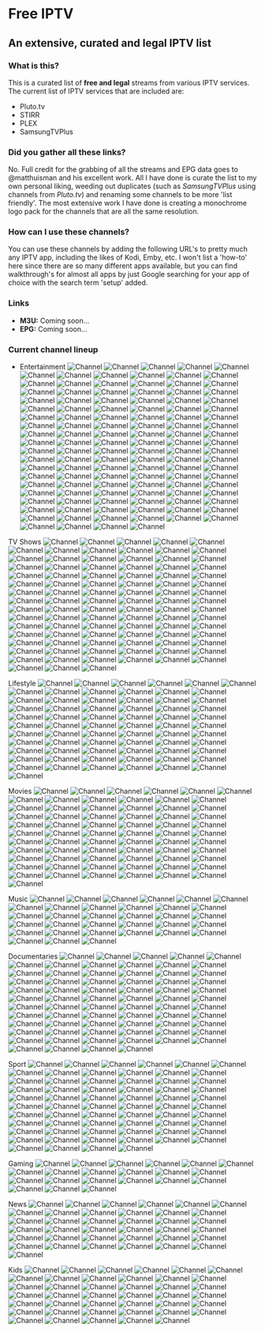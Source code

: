 # Free IPTV
## An extensive, curated and legal IPTV list

### What is this?
This is a curated list of **free and legal** streams from various IPTV services. The current list of IPTV services that are included are:
* Pluto.tv
* STIRR
* PLEX
* SamsungTVPlus

### Did you gather all these links?
No. Full credit for the grabbing of all the streams and EPG data goes to @matthuisman and his excellent work. All I have done is curate the list to my own personal liking, weeding out duplicates (such as *SamsungTVPlus* using channels from *Pluto.tv*) and renaming some channels to be more 'list friendly'. The most extensive work I have done is creating a monochrome logo pack for the channels that are all the same resolution.

### How can I use these channels?
You can use these channels by adding the following URL's to pretty much any IPTV app, including the likes of Kodi, Emby, etc. I won't list a 'how-to' here since there are so many different apps available, but you can find walkthrough's for almost all apps by just Google searching for your app of choice with the search term 'setup' added.

### Links
* **M3U:** Coming soon...
* **EPG:** Coming soon...

### Current channel lineup
* Entertainment
![Channel](https://github.com/RW1986/IPTV/raw/main/logos/readme/Comedy_Central_Pluto_TV.png) ![Channel](https://github.com/RW1986/IPTV/raw/main/logos/readme/Comedy_Central_Animation.png) ![Channel](https://github.com/RW1986/IPTV/raw/main/logos/readme/BET_Pluto_TV_1.png) ![Channel](https://github.com/RW1986/IPTV/raw/main/logos/readme/BET_Pluto_TV_2.png) ![Channel](https://github.com/RW1986/IPTV/raw/main/logos/readme/BET_Her.png) ![Channel](https://github.com/RW1986/IPTV/raw/main/logos/readme/CONtv.png) ![Channel](https://github.com/RW1986/IPTV/raw/main/logos/readme/CONtv_Anime.png) ![Channel](https://github.com/RW1986/IPTV/raw/main/logos/readme/AXS_TV_NOW.png) ![Channel](https://github.com/RW1986/IPTV/raw/main/logos/readme/Comet.png) ![Channel](https://github.com/RW1986/IPTV/raw/main/logos/readme/DUST_1.png) ![Channel](https://github.com/RW1986/IPTV/raw/main/logos/readme/DUST_2.png) ![Channel](https://github.com/RW1986/IPTV/raw/main/logos/readme/DUST_3.png) ![Channel](https://github.com/RW1986/IPTV/raw/main/logos/readme/Game_Show_Central.png) ![Channel](https://github.com/RW1986/IPTV/raw/main/logos/readme/FilmRise_Classic_TV_1.png) ![Channel](https://github.com/RW1986/IPTV/raw/main/logos/readme/FilmRise_Classic_TV_2.png) ![Channel](https://github.com/RW1986/IPTV/raw/main/logos/readme/FilmRise_True_Crime.png) ![Channel](https://github.com/RW1986/IPTV/raw/main/logos/readme/FilmRise_Sci-Fi.png) ![Channel](https://github.com/RW1986/IPTV/raw/main/logos/readme/Buzzr.png) ![Channel](https://github.com/RW1986/IPTV/raw/main/logos/readme/Paramount+_Picks.png) ![Channel](https://github.com/RW1986/IPTV/raw/main/logos/readme/MTV_Pluto_TV.png) ![Channel](https://github.com/RW1986/IPTV/raw/main/logos/readme/MTV_Dating.png) ![Channel](https://github.com/RW1986/IPTV/raw/main/logos/readme/VH1_Hip_Hop_Family.png) ![Channel](https://github.com/RW1986/IPTV/raw/main/logos/readme/VH1_I_Love_Reality.png) ![Channel](https://github.com/RW1986/IPTV/raw/main/logos/readme/TV_Land_Drama.png) ![Channel](https://github.com/RW1986/IPTV/raw/main/logos/readme/TV_Land_Sitcoms.png) ![Channel](https://github.com/RW1986/IPTV/raw/main/logos/readme/Showtime_Selects.png) ![Channel](https://github.com/RW1986/IPTV/raw/main/logos/readme/Slightly_Off_By_IFC.png) ![Channel](https://github.com/RW1986/IPTV/raw/main/logos/readme/CHARGE_.png) ![Channel](https://github.com/RW1986/IPTV/raw/main/logos/readme/Pluto_TV_Classic_TV.png) ![Channel](https://github.com/RW1986/IPTV/raw/main/logos/readme/Pluto_TV_Series.png) ![Channel](https://github.com/RW1986/IPTV/raw/main/logos/readme/Pluto_TV_Game_Shows.png) ![Channel](https://github.com/RW1986/IPTV/raw/main/logos/readme/Pluto_TV_Drama_Life.png) ![Channel](https://github.com/RW1986/IPTV/raw/main/logos/readme/Pluto_TV_Crime.png) ![Channel](https://github.com/RW1986/IPTV/raw/main/logos/readme/Pluto_TV_Crime_Drama.png) ![Channel](https://github.com/RW1986/IPTV/raw/main/logos/readme/Pluto_TV_HER.png) ![Channel](https://github.com/RW1986/IPTV/raw/main/logos/readme/Pluto_TV_Love_Stories.png) ![Channel](https://github.com/RW1986/IPTV/raw/main/logos/readme/Pluto_TV_Retro_Drama.png) ![Channel](https://github.com/RW1986/IPTV/raw/main/logos/readme/Pluto_TV_Sci-Fi.png) ![Channel](https://github.com/RW1986/IPTV/raw/main/logos/readme/Pluto_TV_Sherlock.png) ![Channel](https://github.com/RW1986/IPTV/raw/main/logos/readme/Pluto_TV_Suspense.png) ![Channel](https://github.com/RW1986/IPTV/raw/main/logos/readme/Pluto_TV_Westerns.png) ![Channel](https://github.com/RW1986/IPTV/raw/main/logos/readme/Pluto_TV_Stand_Up.png) ![Channel](https://github.com/RW1986/IPTV/raw/main/logos/readme/Pluto_TV_Courtroom.png) ![Channel](https://github.com/RW1986/IPTV/raw/main/logos/readme/Pluto_TV_Inside.png) ![Channel](https://github.com/RW1986/IPTV/raw/main/logos/readme/Pluto_TV_Reality_1.png) ![Channel](https://github.com/RW1986/IPTV/raw/main/logos/readme/Pluto_TV_Reality_2.png) ![Channel](https://github.com/RW1986/IPTV/raw/main/logos/readme/Pluto_TV_Celebrity.png) ![Channel](https://github.com/RW1986/IPTV/raw/main/logos/readme/Pluto_TV_Paranormal_1.png) ![Channel](https://github.com/RW1986/IPTV/raw/main/logos/readme/Pluto_TV_Paranormal_2.png) ![Channel](https://github.com/RW1986/IPTV/raw/main/logos/readme/PBS_Digital_Studios.png) ![Channel](https://github.com/RW1986/IPTV/raw/main/logos/readme/FOX_SOUL.png) ![Channel](https://github.com/RW1986/IPTV/raw/main/logos/readme/AFV_TV.png) ![Channel](https://github.com/RW1986/IPTV/raw/main/logos/readme/AFV_Family.png) ![Channel](https://github.com/RW1986/IPTV/raw/main/logos/readme/Logo_Pluto_TV.png) ![Channel](https://github.com/RW1986/IPTV/raw/main/logos/readme/Stories_by_AMC.png) ![Channel](https://github.com/RW1986/IPTV/raw/main/logos/readme/CMT_Pluto_TV.png) ![Channel](https://github.com/RW1986/IPTV/raw/main/logos/readme/ION_Plus.png) ![Channel](https://github.com/RW1986/IPTV/raw/main/logos/readme/Spike_Pluto_TV.png) ![Channel](https://github.com/RW1986/IPTV/raw/main/logos/readme/Spike_Outdoors.png) ![Channel](https://github.com/RW1986/IPTV/raw/main/logos/readme/All_Action.png) ![Channel](https://github.com/RW1986/IPTV/raw/main/logos/readme/Classic_TV_Drama.png) ![Channel](https://github.com/RW1986/IPTV/raw/main/logos/readme/Classic_TV_Comedy.png) ![Channel](https://github.com/RW1986/IPTV/raw/main/logos/readme/Anime_All_Day_1.png) ![Channel](https://github.com/RW1986/IPTV/raw/main/logos/readme/Anime_All_Day_2.png) ![Channel](https://github.com/RW1986/IPTV/raw/main/logos/readme/Anime_All_Day_3.png) ![Channel](https://github.com/RW1986/IPTV/raw/main/logos/readme/Awesomeness_TV_1.png) ![Channel](https://github.com/RW1986/IPTV/raw/main/logos/readme/Awesomeness_TV_2.png) ![Channel](https://github.com/RW1986/IPTV/raw/main/logos/readme/WEtv_All_Reality.png) ![Channel](https://github.com/RW1986/IPTV/raw/main/logos/readme/WEtv_All_Weddings.png) ![Channel](https://github.com/RW1986/IPTV/raw/main/logos/readme/STIRR_City.png) ![Channel](https://github.com/RW1986/IPTV/raw/main/logos/readme/STIRR_Westerns.png) ![Channel](https://github.com/RW1986/IPTV/raw/main/logos/readme/Best_Ever_TV.png) ![Channel](https://github.com/RW1986/IPTV/raw/main/logos/readme/Brat_TV.png) ![Channel](https://github.com/RW1986/IPTV/raw/main/logos/readme/Happy_Days.png) ![Channel](https://github.com/RW1986/IPTV/raw/main/logos/readme/British_TV.png) ![Channel](https://github.com/RW1986/IPTV/raw/main/logos/readme/BritBox_Mysteries.png) ![Channel](https://github.com/RW1986/IPTV/raw/main/logos/readme/Cinehouse.png) ![Channel](https://github.com/RW1986/IPTV/raw/main/logos/readme/CineLife.png) ![Channel](https://github.com/RW1986/IPTV/raw/main/logos/readme/Circle.png) ![Channel](https://github.com/RW1986/IPTV/raw/main/logos/readme/American_Classics.png) ![Channel](https://github.com/RW1986/IPTV/raw/main/logos/readme/Comedy_Dynamics.png) ![Channel](https://github.com/RW1986/IPTV/raw/main/logos/readme/Dark_Matter_TV.png) ![Channel](https://github.com/RW1986/IPTV/raw/main/logos/readme/Dove_Channel.png) ![Channel](https://github.com/RW1986/IPTV/raw/main/logos/readme/PeopleTV_1.png) ![Channel](https://github.com/RW1986/IPTV/raw/main/logos/readme/PeopleTV_2.png) ![Channel](https://github.com/RW1986/IPTV/raw/main/logos/readme/LOL!_Network.png) ![Channel](https://github.com/RW1986/IPTV/raw/main/logos/readme/Dry_Bar_Comedy_1.png) ![Channel](https://github.com/RW1986/IPTV/raw/main/logos/readme/Dry_Bar_Comedy_2.png) ![Channel](https://github.com/RW1986/IPTV/raw/main/logos/readme/Electric_Now.png) ![Channel](https://github.com/RW1986/IPTV/raw/main/logos/readme/ET_Live.png) ![Channel](https://github.com/RW1986/IPTV/raw/main/logos/readme/FailArmy_1.png) ![Channel](https://github.com/RW1986/IPTV/raw/main/logos/readme/FailArmy_2.png) ![Channel](https://github.com/RW1986/IPTV/raw/main/logos/readme/Funny_AF.png) ![Channel](https://github.com/RW1986/IPTV/raw/main/logos/readme/Hollywire_1.png) ![Channel](https://github.com/RW1986/IPTV/raw/main/logos/readme/Hollywire_2.png) ![Channel](https://github.com/RW1986/IPTV/raw/main/logos/readme/Humor_Mill.png) ![Channel](https://github.com/RW1986/IPTV/raw/main/logos/readme/Nosey_1.png) ![Channel](https://github.com/RW1986/IPTV/raw/main/logos/readme/Nosey_2.png) ![Channel](https://github.com/RW1986/IPTV/raw/main/logos/readme/Judge_Nosey_1.png) ![Channel](https://github.com/RW1986/IPTV/raw/main/logos/readme/Judge_Nosey_2.png) ![Channel](https://github.com/RW1986/IPTV/raw/main/logos/readme/Real_Nosey.png) ![Channel](https://github.com/RW1986/IPTV/raw/main/logos/readme/ClixTV.png) ![Channel](https://github.com/RW1986/IPTV/raw/main/logos/readme/Judge_Faith.png) ![Channel](https://github.com/RW1986/IPTV/raw/main/logos/readme/Made_In_Britain.png) ![Channel](https://github.com/RW1986/IPTV/raw/main/logos/readme/Made_In_Hollywood.png) ![Channel](https://github.com/RW1986/IPTV/raw/main/logos/readme/Popstar!_TV.png) ![Channel](https://github.com/RW1986/IPTV/raw/main/logos/readme/RetroCrush.png) ![Channel](https://github.com/RW1986/IPTV/raw/main/logos/readme/RiffTrax_1.png) ![Channel](https://github.com/RW1986/IPTV/raw/main/logos/readme/RiffTrax_2.png) ![Channel](https://github.com/RW1986/IPTV/raw/main/logos/readme/RiffTrax_3.png) ![Channel](https://github.com/RW1986/IPTV/raw/main/logos/readme/Shorts.png) ![Channel](https://github.com/RW1986/IPTV/raw/main/logos/readme/Skills_+_Thrills.png) ![Channel](https://github.com/RW1986/IPTV/raw/main/logos/readme/Sofy.tv.png) ![Channel](https://github.com/RW1986/IPTV/raw/main/logos/readme/Stand-Up_TV.png) ![Channel](https://github.com/RW1986/IPTV/raw/main/logos/readme/The_Archive.png) ![Channel](https://github.com/RW1986/IPTV/raw/main/logos/readme/TokuSHOUTsu.png) ![Channel](https://github.com/RW1986/IPTV/raw/main/logos/readme/Western_TV.png) 

TV Shows
![Channel](https://github.com/RW1986/IPTV/raw/main/logos/readme/90210.png) ![Channel](https://github.com/RW1986/IPTV/raw/main/logos/readme/10_Years_Younger.png) ![Channel](https://github.com/RW1986/IPTV/raw/main/logos/readme/21_Jump_Street.png) ![Channel](https://github.com/RW1986/IPTV/raw/main/logos/readme/American_Gladiators.png) ![Channel](https://github.com/RW1986/IPTV/raw/main/logos/readme/Andromeda.png) ![Channel](https://github.com/RW1986/IPTV/raw/main/logos/readme/Antiques_Roadshow_UK.png) ![Channel](https://github.com/RW1986/IPTV/raw/main/logos/readme/Are_We_There_Yet.png) ![Channel](https://github.com/RW1986/IPTV/raw/main/logos/readme/Baywatch_1.png) ![Channel](https://github.com/RW1986/IPTV/raw/main/logos/readme/Baywatch_2.png) ![Channel](https://github.com/RW1986/IPTV/raw/main/logos/readme/Baywatch_3.png) ![Channel](https://github.com/RW1986/IPTV/raw/main/logos/readme/Beauty_and_the_Geek.png) ![Channel](https://github.com/RW1986/IPTV/raw/main/logos/readme/Best_of_Dr._Phil.png) ![Channel](https://github.com/RW1986/IPTV/raw/main/logos/readme/Beverly_Hillbillies_1.png) ![Channel](https://github.com/RW1986/IPTV/raw/main/logos/readme/Beverly_Hillbillies_2.png) ![Channel](https://github.com/RW1986/IPTV/raw/main/logos/readme/Black_Ink_Crew.png) ![Channel](https://github.com/RW1986/IPTV/raw/main/logos/readme/Choppertown.png) ![Channel](https://github.com/RW1986/IPTV/raw/main/logos/readme/COPS.png) ![Channel](https://github.com/RW1986/IPTV/raw/main/logos/readme/CSI.png) ![Channel](https://github.com/RW1986/IPTV/raw/main/logos/readme/Dark_Shadows.png) ![Channel](https://github.com/RW1986/IPTV/raw/main/logos/readme/Deal_or_No_Deal.png) ![Channel](https://github.com/RW1986/IPTV/raw/main/logos/readme/Degrassi.png) ![Channel](https://github.com/RW1986/IPTV/raw/main/logos/readme/Doctor_Who_Classic.png) ![Channel](https://github.com/RW1986/IPTV/raw/main/logos/readme/Dog_The_Bounty_Hunter_1.png) ![Channel](https://github.com/RW1986/IPTV/raw/main/logos/readme/Dog_The_Bounty_Hunter_2.png) ![Channel](https://github.com/RW1986/IPTV/raw/main/logos/readme/Dr._Oz.png) ![Channel](https://github.com/RW1986/IPTV/raw/main/logos/readme/Duck_Dynasty.png) ![Channel](https://github.com/RW1986/IPTV/raw/main/logos/readme/Family_Ties.png) ![Channel](https://github.com/RW1986/IPTV/raw/main/logos/readme/Fear_Factor.png) ![Channel](https://github.com/RW1986/IPTV/raw/main/logos/readme/Fear_Factor_Xtra.png) ![Channel](https://github.com/RW1986/IPTV/raw/main/logos/readme/Fifth_Gear.png) ![Channel](https://github.com/RW1986/IPTV/raw/main/logos/readme/FilmRise_Western.png) ![Channel](https://github.com/RW1986/IPTV/raw/main/logos/readme/Full_Custom_Garage.png) ![Channel](https://github.com/RW1986/IPTV/raw/main/logos/readme/Ghost_Dimension.png) ![Channel](https://github.com/RW1986/IPTV/raw/main/logos/readme/Ghost_Hunters.png) ![Channel](https://github.com/RW1986/IPTV/raw/main/logos/readme/Gunsmoke.png) ![Channel](https://github.com/RW1986/IPTV/raw/main/logos/readme/Heartland.png) ![Channel](https://github.com/RW1986/IPTV/raw/main/logos/readme/Hell's_Kitchen.png) ![Channel](https://github.com/RW1986/IPTV/raw/main/logos/readme/Highway_to_Heaven.png) ![Channel](https://github.com/RW1986/IPTV/raw/main/logos/readme/Homes_Under_The_Hammer.png) ![Channel](https://github.com/RW1986/IPTV/raw/main/logos/readme/Hunter.png) ![Channel](https://github.com/RW1986/IPTV/raw/main/logos/readme/Ice_Pilots.png) ![Channel](https://github.com/RW1986/IPTV/raw/main/logos/readme/Ink_Master.png) ![Channel](https://github.com/RW1986/IPTV/raw/main/logos/readme/Jersey_Shore.png) ![Channel](https://github.com/RW1986/IPTV/raw/main/logos/readme/Johnny_Carson_TV_1.png) ![Channel](https://github.com/RW1986/IPTV/raw/main/logos/readme/Johnny_Carson_TV_2.png) ![Channel](https://github.com/RW1986/IPTV/raw/main/logos/readme/Kitchen_Nightmares.png) ![Channel](https://github.com/RW1986/IPTV/raw/main/logos/readme/Love_&_Hip_Hop.png) ![Channel](https://github.com/RW1986/IPTV/raw/main/logos/readme/Lupin_the_3rd.png) ![Channel](https://github.com/RW1986/IPTV/raw/main/logos/readme/Matlock.png) ![Channel](https://github.com/RW1986/IPTV/raw/main/logos/readme/McLeod's_Daughters.png) ![Channel](https://github.com/RW1986/IPTV/raw/main/logos/readme/Midsomer_Murders.png) ![Channel](https://github.com/RW1986/IPTV/raw/main/logos/readme/Mission_Impossible.png) ![Channel](https://github.com/RW1986/IPTV/raw/main/logos/readme/Most_Haunted.png) ![Channel](https://github.com/RW1986/IPTV/raw/main/logos/readme/MST3K_One.png) ![Channel](https://github.com/RW1986/IPTV/raw/main/logos/readme/MST3K_Three.png) ![Channel](https://github.com/RW1986/IPTV/raw/main/logos/readme/MST3K_Two.png) ![Channel](https://github.com/RW1986/IPTV/raw/main/logos/readme/Mutant_X.png) ![Channel](https://github.com/RW1986/IPTV/raw/main/logos/readme/Mythbusters.png) ![Channel](https://github.com/RW1986/IPTV/raw/main/logos/readme/Narcos.png) ![Channel](https://github.com/RW1986/IPTV/raw/main/logos/readme/Naruto.png) ![Channel](https://github.com/RW1986/IPTV/raw/main/logos/readme/Nashville.png) ![Channel](https://github.com/RW1986/IPTV/raw/main/logos/readme/One_Piece.png) ![Channel](https://github.com/RW1986/IPTV/raw/main/logos/readme/Paranormal_State.png) ![Channel](https://github.com/RW1986/IPTV/raw/main/logos/readme/Rescue_911.png) ![Channel](https://github.com/RW1986/IPTV/raw/main/logos/readme/Secret_Dealers.png) ![Channel](https://github.com/RW1986/IPTV/raw/main/logos/readme/Sensing_Murder.png) ![Channel](https://github.com/RW1986/IPTV/raw/main/logos/readme/Space_1999.png) ![Channel](https://github.com/RW1986/IPTV/raw/main/logos/readme/Star_Trek.png) ![Channel](https://github.com/RW1986/IPTV/raw/main/logos/readme/Survivor.png) ![Channel](https://github.com/RW1986/IPTV/raw/main/logos/readme/The_Addams_Family.png) ![Channel](https://github.com/RW1986/IPTV/raw/main/logos/readme/The_Amazing_Race.png) ![Channel](https://github.com/RW1986/IPTV/raw/main/logos/readme/The_Andy_Griffith_Show.png) ![Channel](https://github.com/RW1986/IPTV/raw/main/logos/readme/The_Bob_Ross_Channel.png) ![Channel](https://github.com/RW1986/IPTV/raw/main/logos/readme/The_Carol_Burnett_Show.png) ![Channel](https://github.com/RW1986/IPTV/raw/main/logos/readme/The_Challenge.png) ![Channel](https://github.com/RW1986/IPTV/raw/main/logos/readme/The_Love_Boat.png) ![Channel](https://github.com/RW1986/IPTV/raw/main/logos/readme/The_Price_Is_Right.png) ![Channel](https://github.com/RW1986/IPTV/raw/main/logos/readme/The_Rifleman.png) ![Channel](https://github.com/RW1986/IPTV/raw/main/logos/readme/The_Simple_Life.png) ![Channel](https://github.com/RW1986/IPTV/raw/main/logos/readme/The_Walking_Dead_Universe_1.png) ![Channel](https://github.com/RW1986/IPTV/raw/main/logos/readme/The_Walking_Dead_Universe_2.png) ![Channel](https://github.com/RW1986/IPTV/raw/main/logos/readme/Three's_Company.png) ![Channel](https://github.com/RW1986/IPTV/raw/main/logos/readme/Tosh.0.png) ![Channel](https://github.com/RW1986/IPTV/raw/main/logos/readme/Undercover_Boss_Global.png) ![Channel](https://github.com/RW1986/IPTV/raw/main/logos/readme/Unsolved_Mysteries.png) ![Channel](https://github.com/RW1986/IPTV/raw/main/logos/readme/Wanted_Dead_or_Alive.png) ![Channel](https://github.com/RW1986/IPTV/raw/main/logos/readme/Wild_at_Heart.png) ![Channel](https://github.com/RW1986/IPTV/raw/main/logos/readme/Wild_'N_Out.png) ![Channel](https://github.com/RW1986/IPTV/raw/main/logos/readme/Wings.png) ![Channel](https://github.com/RW1986/IPTV/raw/main/logos/readme/Wipeout.png) ![Channel](https://github.com/RW1986/IPTV/raw/main/logos/readme/Wipeout_Xtra.png) ![Channel](https://github.com/RW1986/IPTV/raw/main/logos/readme/Yu-Gi-Oh.png) 

Lifestyle
![Channel](https://github.com/RW1986/IPTV/raw/main/logos/readme/BBC_Home.png) ![Channel](https://github.com/RW1986/IPTV/raw/main/logos/readme/BBC_Food.png) ![Channel](https://github.com/RW1986/IPTV/raw/main/logos/readme/Pluto_TV_Best_Life.png) ![Channel](https://github.com/RW1986/IPTV/raw/main/logos/readme/Pluto_TV_Cookalong.png) ![Channel](https://github.com/RW1986/IPTV/raw/main/logos/readme/Pluto_TV_Food.png) ![Channel](https://github.com/RW1986/IPTV/raw/main/logos/readme/Pluto_TV_Home_1.png) ![Channel](https://github.com/RW1986/IPTV/raw/main/logos/readme/Pluto_TV_Home_2.png) ![Channel](https://github.com/RW1986/IPTV/raw/main/logos/readme/Pluto_TV_Health.png) ![Channel](https://github.com/RW1986/IPTV/raw/main/logos/readme/Pluto_TV_Travel_1.png) ![Channel](https://github.com/RW1986/IPTV/raw/main/logos/readme/Pluto_TV_Travel_2.png) ![Channel](https://github.com/RW1986/IPTV/raw/main/logos/readme/Pluto_TV_Weddings_1.png) ![Channel](https://github.com/RW1986/IPTV/raw/main/logos/readme/Pluto_TV_Weddings_2.png) ![Channel](https://github.com/RW1986/IPTV/raw/main/logos/readme/Pluto_TV_Motor.png) ![Channel](https://github.com/RW1986/IPTV/raw/main/logos/readme/Pluto_TV_Cars.png) ![Channel](https://github.com/RW1986/IPTV/raw/main/logos/readme/Pluto_TV_Cats.png) ![Channel](https://github.com/RW1986/IPTV/raw/main/logos/readme/Pluto_TV_Dogs.png) ![Channel](https://github.com/RW1986/IPTV/raw/main/logos/readme/AbsintheTV.png) ![Channel](https://github.com/RW1986/IPTV/raw/main/logos/readme/America's_Test_Kitchen_1.png) ![Channel](https://github.com/RW1986/IPTV/raw/main/logos/readme/America's_Test_Kitchen_2.png) ![Channel](https://github.com/RW1986/IPTV/raw/main/logos/readme/Bar_Rescue.png) ![Channel](https://github.com/RW1986/IPTV/raw/main/logos/readme/Big_Life_.png) ![Channel](https://github.com/RW1986/IPTV/raw/main/logos/readme/BspokeTV.png) ![Channel](https://github.com/RW1986/IPTV/raw/main/logos/readme/GFN_TV.png) ![Channel](https://github.com/RW1986/IPTV/raw/main/logos/readme/Glewed_TV_1.png) ![Channel](https://github.com/RW1986/IPTV/raw/main/logos/readme/Glewed_TV_2.png) ![Channel](https://github.com/RW1986/IPTV/raw/main/logos/readme/Chassy.png) ![Channel](https://github.com/RW1986/IPTV/raw/main/logos/readme/Complex.png) ![Channel](https://github.com/RW1986/IPTV/raw/main/logos/readme/Cooking_Panda.png) ![Channel](https://github.com/RW1986/IPTV/raw/main/logos/readme/Dabl.png) ![Channel](https://github.com/RW1986/IPTV/raw/main/logos/readme/The_Design_Network.png) ![Channel](https://github.com/RW1986/IPTV/raw/main/logos/readme/eScapes.png) ![Channel](https://github.com/RW1986/IPTV/raw/main/logos/readme/Fashion_TV.png) ![Channel](https://github.com/RW1986/IPTV/raw/main/logos/readme/Food_TV.png) ![Channel](https://github.com/RW1986/IPTV/raw/main/logos/readme/GoTraveler.png) ![Channel](https://github.com/RW1986/IPTV/raw/main/logos/readme/Real_Life.png) ![Channel](https://github.com/RW1986/IPTV/raw/main/logos/readme/Real_Stories.png) ![Channel](https://github.com/RW1986/IPTV/raw/main/logos/readme/So_Yummy.png) ![Channel](https://github.com/RW1986/IPTV/raw/main/logos/readme/Gusto_TV_1.png) ![Channel](https://github.com/RW1986/IPTV/raw/main/logos/readme/Gusto_TV_2.png) ![Channel](https://github.com/RW1986/IPTV/raw/main/logos/readme/Hungry.png) ![Channel](https://github.com/RW1986/IPTV/raw/main/logos/readme/Insight_TV_1.png) ![Channel](https://github.com/RW1986/IPTV/raw/main/logos/readme/Insight_TV_2.png) ![Channel](https://github.com/RW1986/IPTV/raw/main/logos/readme/Journy.png) ![Channel](https://github.com/RW1986/IPTV/raw/main/logos/readme/Julia_Child.png) ![Channel](https://github.com/RW1986/IPTV/raw/main/logos/readme/Kitchen_Stories.png) ![Channel](https://github.com/RW1986/IPTV/raw/main/logos/readme/Bon_Appetit.png) ![Channel](https://github.com/RW1986/IPTV/raw/main/logos/readme/DrinkTV.png) ![Channel](https://github.com/RW1986/IPTV/raw/main/logos/readme/Lively_Place_1.png) ![Channel](https://github.com/RW1986/IPTV/raw/main/logos/readme/Lively_Place_2.png) ![Channel](https://github.com/RW1986/IPTV/raw/main/logos/readme/Lively_Place_3.png) ![Channel](https://github.com/RW1986/IPTV/raw/main/logos/readme/Love_Destination.png) ![Channel](https://github.com/RW1986/IPTV/raw/main/logos/readme/More_U.png) ![Channel](https://github.com/RW1986/IPTV/raw/main/logos/readme/Naturescape.png) ![Channel](https://github.com/RW1986/IPTV/raw/main/logos/readme/Outside_TV_+.png) ![Channel](https://github.com/RW1986/IPTV/raw/main/logos/readme/People_are_Awesome_1.png) ![Channel](https://github.com/RW1986/IPTV/raw/main/logos/readme/People_Are_Awesome_2.png) ![Channel](https://github.com/RW1986/IPTV/raw/main/logos/readme/SOAR.png) ![Channel](https://github.com/RW1986/IPTV/raw/main/logos/readme/Spark_TV.png) ![Channel](https://github.com/RW1986/IPTV/raw/main/logos/readme/Tastemade.png) ![Channel](https://github.com/RW1986/IPTV/raw/main/logos/readme/The_Craftistry.png) ![Channel](https://github.com/RW1986/IPTV/raw/main/logos/readme/The_Pet_Collective.png) ![Channel](https://github.com/RW1986/IPTV/raw/main/logos/readme/Bridezillas.png) ![Channel](https://github.com/RW1986/IPTV/raw/main/logos/readme/TravelXP.png) ![Channel](https://github.com/RW1986/IPTV/raw/main/logos/readme/GoUSA_TV.png) ![Channel](https://github.com/RW1986/IPTV/raw/main/logos/readme/Truly_1.png) ![Channel](https://github.com/RW1986/IPTV/raw/main/logos/readme/Truly_2.png) ![Channel](https://github.com/RW1986/IPTV/raw/main/logos/readme/US_Weekly_TV.png) 

Movies
![Channel](https://github.com/RW1986/IPTV/raw/main/logos/readme/Paramount_Movie_Channel.png) ![Channel](https://github.com/RW1986/IPTV/raw/main/logos/readme/IFC_Films_Picks.png) ![Channel](https://github.com/RW1986/IPTV/raw/main/logos/readme/AMC_Thrillers.png) ![Channel](https://github.com/RW1986/IPTV/raw/main/logos/readme/Hallmark_Movies_&_More.png) ![Channel](https://github.com/RW1986/IPTV/raw/main/logos/readme/Pluto_TV_Movies.png) ![Channel](https://github.com/RW1986/IPTV/raw/main/logos/readme/Pluto_TV_Family_Movies.png) ![Channel](https://github.com/RW1986/IPTV/raw/main/logos/readme/Pluto_TV_Comedy_Movies_1.png) ![Channel](https://github.com/RW1986/IPTV/raw/main/logos/readme/Pluto_TV_Comedy_Movies_2.png) ![Channel](https://github.com/RW1986/IPTV/raw/main/logos/readme/Pluto_TV_Drama_Movies_1.png) ![Channel](https://github.com/RW1986/IPTV/raw/main/logos/readme/Pluto_TV_Drama_Movies_2.png) ![Channel](https://github.com/RW1986/IPTV/raw/main/logos/readme/Pluto_TV_Sci-Fi_Movies.png) ![Channel](https://github.com/RW1986/IPTV/raw/main/logos/readme/Pluto_TV_Action_Movies_1.png) ![Channel](https://github.com/RW1986/IPTV/raw/main/logos/readme/Pluto_TV_Action_Movies_2.png) ![Channel](https://github.com/RW1986/IPTV/raw/main/logos/readme/Pluto_TV_Western_Movies.png) ![Channel](https://github.com/RW1986/IPTV/raw/main/logos/readme/Pluto_TV_Thrillers_Movies_1.png) ![Channel](https://github.com/RW1986/IPTV/raw/main/logos/readme/Pluto_TV_Thrillers_Movies_2.png) ![Channel](https://github.com/RW1986/IPTV/raw/main/logos/readme/Pluto_TV_Kids_Animation_Movies.png) ![Channel](https://github.com/RW1986/IPTV/raw/main/logos/readme/Pluto_TV_Britpocalypse.png) ![Channel](https://github.com/RW1986/IPTV/raw/main/logos/readme/Pluto_TV_Crime_Movies.png) ![Channel](https://github.com/RW1986/IPTV/raw/main/logos/readme/Pluto_TV_Cult_Films_1.png) ![Channel](https://github.com/RW1986/IPTV/raw/main/logos/readme/Pluto_TV_Cult_Films_2.png) ![Channel](https://github.com/RW1986/IPTV/raw/main/logos/readme/Pluto_TV_Fantastic_Movies.png) ![Channel](https://github.com/RW1986/IPTV/raw/main/logos/readme/Pluto_TV_Horror_Movies.png) ![Channel](https://github.com/RW1986/IPTV/raw/main/logos/readme/Pluto_TV_Indies.png) ![Channel](https://github.com/RW1986/IPTV/raw/main/logos/readme/Pluto_TV_Romance_Movies_1.png) ![Channel](https://github.com/RW1986/IPTV/raw/main/logos/readme/Pluto_TV_Romance_Movies_2.png) ![Channel](https://github.com/RW1986/IPTV/raw/main/logos/readme/Pluto_TV_Spotlight.png) ![Channel](https://github.com/RW1986/IPTV/raw/main/logos/readme/Pluto_TV_Staff_Picks.png) ![Channel](https://github.com/RW1986/IPTV/raw/main/logos/readme/Pluto_TV_Terror_Movies.png) ![Channel](https://github.com/RW1986/IPTV/raw/main/logos/readme/STIRR_Movies.png) ![Channel](https://github.com/RW1986/IPTV/raw/main/logos/readme/STIRR_Horror_Movies.png) ![Channel](https://github.com/RW1986/IPTV/raw/main/logos/readme/FilmRise_Free_Movies_1.png) ![Channel](https://github.com/RW1986/IPTV/raw/main/logos/readme/FilmRise_Free_Movies_2.png) ![Channel](https://github.com/RW1986/IPTV/raw/main/logos/readme/FilmRise_Free_Movies_3.png) ![Channel](https://github.com/RW1986/IPTV/raw/main/logos/readme/FilmRise_Action.png) ![Channel](https://github.com/RW1986/IPTV/raw/main/logos/readme/FilmRise_Family_Movies.png) ![Channel](https://github.com/RW1986/IPTV/raw/main/logos/readme/70s_Cinema.png) ![Channel](https://github.com/RW1986/IPTV/raw/main/logos/readme/80s_Rewind.png) ![Channel](https://github.com/RW1986/IPTV/raw/main/logos/readme/90s_Throwback.png) ![Channel](https://github.com/RW1986/IPTV/raw/main/logos/readme/Movie_Mix_1.png) ![Channel](https://github.com/RW1986/IPTV/raw/main/logos/readme/Movie_Mix_2.png) ![Channel](https://github.com/RW1986/IPTV/raw/main/logos/readme/CineVault_80s.png) ![Channel](https://github.com/RW1986/IPTV/raw/main/logos/readme/CineVault_Westerns.png) ![Channel](https://github.com/RW1986/IPTV/raw/main/logos/readme/Classic_Movies_Channel.png) ![Channel](https://github.com/RW1986/IPTV/raw/main/logos/readme/Filmstream_1.png) ![Channel](https://github.com/RW1986/IPTV/raw/main/logos/readme/Filmstream_2.png) ![Channel](https://github.com/RW1986/IPTV/raw/main/logos/readme/Filmzie.png) ![Channel](https://github.com/RW1986/IPTV/raw/main/logos/readme/Movies_Central.png) ![Channel](https://github.com/RW1986/IPTV/raw/main/logos/readme/Freebie_TV.png) ![Channel](https://github.com/RW1986/IPTV/raw/main/logos/readme/Gravitas_Movies_1.png) ![Channel](https://github.com/RW1986/IPTV/raw/main/logos/readme/Gravitas_Movies_2.png) ![Channel](https://github.com/RW1986/IPTV/raw/main/logos/readme/MovieSphere_1.png) ![Channel](https://github.com/RW1986/IPTV/raw/main/logos/readme/MovieSphere_2.png) ![Channel](https://github.com/RW1986/IPTV/raw/main/logos/readme/Rakuten_TV_Comedy_Movies.png) ![Channel](https://github.com/RW1986/IPTV/raw/main/logos/readme/Rakuten_TV_Action_Movies.png) ![Channel](https://github.com/RW1986/IPTV/raw/main/logos/readme/Rakuten_TV_Drama_Movies.png) ![Channel](https://github.com/RW1986/IPTV/raw/main/logos/readme/Black_Cinema.png) ![Channel](https://github.com/RW1986/IPTV/raw/main/logos/readme/MyTime_Movie_Network.png) ![Channel](https://github.com/RW1986/IPTV/raw/main/logos/readme/The_Asylum_1.png) ![Channel](https://github.com/RW1986/IPTV/raw/main/logos/readme/The_Asylum_2.png) ![Channel](https://github.com/RW1986/IPTV/raw/main/logos/readme/The_Asylum_3.png) ![Channel](https://github.com/RW1986/IPTV/raw/main/logos/readme/Bigtime.png) ![Channel](https://github.com/RW1986/IPTV/raw/main/logos/readme/The_Film_Detective.png) ![Channel](https://github.com/RW1986/IPTV/raw/main/logos/readme/Flicks_of_Fury.png) ![Channel](https://github.com/RW1986/IPTV/raw/main/logos/readme/The_Movie_Hub.png) ![Channel](https://github.com/RW1986/IPTV/raw/main/logos/readme/Movies4Free.png) ![Channel](https://github.com/RW1986/IPTV/raw/main/logos/readme/24_Hour_Free_Movies.png) 

Music
![Channel](https://github.com/RW1986/IPTV/raw/main/logos/readme/MTV_Spankin'_New.png) ![Channel](https://github.com/RW1986/IPTV/raw/main/logos/readme/MTV_Biggest_Pop.png) ![Channel](https://github.com/RW1986/IPTV/raw/main/logos/readme/MTV_Block_Party.png) ![Channel](https://github.com/RW1986/IPTV/raw/main/logos/readme/Yo!_MTV.png) ![Channel](https://github.com/RW1986/IPTV/raw/main/logos/readme/CMT_Equal_Play.png) ![Channel](https://github.com/RW1986/IPTV/raw/main/logos/readme/Vevo_Pop.png) ![Channel](https://github.com/RW1986/IPTV/raw/main/logos/readme/Vevo_R&B.png) ![Channel](https://github.com/RW1986/IPTV/raw/main/logos/readme/Vevo_Country.png) ![Channel](https://github.com/RW1986/IPTV/raw/main/logos/readme/Vevo_'70s.png) ![Channel](https://github.com/RW1986/IPTV/raw/main/logos/readme/Vevo_'80s.png) ![Channel](https://github.com/RW1986/IPTV/raw/main/logos/readme/Vevo_'90s.png) ![Channel](https://github.com/RW1986/IPTV/raw/main/logos/readme/Vevo_2K.png) ![Channel](https://github.com/RW1986/IPTV/raw/main/logos/readme/Stingray_Greatest_Hits.png) ![Channel](https://github.com/RW1986/IPTV/raw/main/logos/readme/Stingray_Pop_Adult.png) ![Channel](https://github.com/RW1986/IPTV/raw/main/logos/readme/Stingray_Classic_Rock.png) ![Channel](https://github.com/RW1986/IPTV/raw/main/logos/readme/Stingray_Rock_Alternative.png) ![Channel](https://github.com/RW1986/IPTV/raw/main/logos/readme/Stingray_Flashback_70s.png) ![Channel](https://github.com/RW1986/IPTV/raw/main/logos/readme/Stingray_Everything_80s.png) ![Channel](https://github.com/RW1986/IPTV/raw/main/logos/readme/Stingray_Hit_List.png) ![Channel](https://github.com/RW1986/IPTV/raw/main/logos/readme/Stingray_Hot_Country.png) ![Channel](https://github.com/RW1986/IPTV/raw/main/logos/readme/Stingray_Urban_Beats.png) ![Channel](https://github.com/RW1986/IPTV/raw/main/logos/readme/Stingray_DJAZZ.png) ![Channel](https://github.com/RW1986/IPTV/raw/main/logos/readme/Stingray_Qello.png) ![Channel](https://github.com/RW1986/IPTV/raw/main/logos/readme/XITE_Just_Chill.png) ![Channel](https://github.com/RW1986/IPTV/raw/main/logos/readme/XITE_Rock_On.png) ![Channel](https://github.com/RW1986/IPTV/raw/main/logos/readme/Clubbing_TV.png) ![Channel](https://github.com/RW1986/IPTV/raw/main/logos/readme/Deluxe_Lounge_HD.png) ![Channel](https://github.com/RW1986/IPTV/raw/main/logos/readme/Front_Row_Channel.png) ![Channel](https://github.com/RW1986/IPTV/raw/main/logos/readme/QwestTV_Mix.png) ![Channel](https://github.com/RW1986/IPTV/raw/main/logos/readme/QwestTV_Classical.png) ![Channel](https://github.com/RW1986/IPTV/raw/main/logos/readme/Live_Music_Replay.png) ![Channel](https://github.com/RW1986/IPTV/raw/main/logos/readme/LiveXLive.png) ![Channel](https://github.com/RW1986/IPTV/raw/main/logos/readme/Classica.png) 

Documentaries
![Channel](https://github.com/RW1986/IPTV/raw/main/logos/readme/PBS_America.png) ![Channel](https://github.com/RW1986/IPTV/raw/main/logos/readme/Smithsonian_Channel_Selects.png) ![Channel](https://github.com/RW1986/IPTV/raw/main/logos/readme/My5_Documentaries.png) ![Channel](https://github.com/RW1986/IPTV/raw/main/logos/readme/My5_Crime.png) ![Channel](https://github.com/RW1986/IPTV/raw/main/logos/readme/My5_GP's.png) ![Channel](https://github.com/RW1986/IPTV/raw/main/logos/readme/Space_Channel.png) ![Channel](https://github.com/RW1986/IPTV/raw/main/logos/readme/Pluto_TV_Documentaries_1.png) ![Channel](https://github.com/RW1986/IPTV/raw/main/logos/readme/Pluto_TV_Documentaries_2.png) ![Channel](https://github.com/RW1986/IPTV/raw/main/logos/readme/Pluto_TV_History_1.png) ![Channel](https://github.com/RW1986/IPTV/raw/main/logos/readme/Pluto_TV_History_2.png) ![Channel](https://github.com/RW1986/IPTV/raw/main/logos/readme/Pluto_TV_Animals_1.png) ![Channel](https://github.com/RW1986/IPTV/raw/main/logos/readme/Pluto_TV_Animals_2.png) ![Channel](https://github.com/RW1986/IPTV/raw/main/logos/readme/Pluto_TV_Science_1.png) ![Channel](https://github.com/RW1986/IPTV/raw/main/logos/readme/Pluto_TV_Science_2.png) ![Channel](https://github.com/RW1986/IPTV/raw/main/logos/readme/Pluto_TV_Military.png) ![Channel](https://github.com/RW1986/IPTV/raw/main/logos/readme/Pluto_TV_Biography.png) ![Channel](https://github.com/RW1986/IPTV/raw/main/logos/readme/Pluto_TV_Conspiracy.png) ![Channel](https://github.com/RW1986/IPTV/raw/main/logos/readme/Pluto_TV_Lives_1.png) ![Channel](https://github.com/RW1986/IPTV/raw/main/logos/readme/Pluto_TV_Lives_2.png) ![Channel](https://github.com/RW1986/IPTV/raw/main/logos/readme/Pluto_TV_Nature.png) ![Channel](https://github.com/RW1986/IPTV/raw/main/logos/readme/Pluto_TV_Space.png) ![Channel](https://github.com/RW1986/IPTV/raw/main/logos/readme/Pluto_TV_True_Crime.png) ![Channel](https://github.com/RW1986/IPTV/raw/main/logos/readme/Cold_Case_Files.png) ![Channel](https://github.com/RW1986/IPTV/raw/main/logos/readme/Court_TV.png) ![Channel](https://github.com/RW1986/IPTV/raw/main/logos/readme/Crime_360.png) ![Channel](https://github.com/RW1986/IPTV/raw/main/logos/readme/Crime_360_+.png) ![Channel](https://github.com/RW1986/IPTV/raw/main/logos/readme/Crime_Investigation.png) ![Channel](https://github.com/RW1986/IPTV/raw/main/logos/readme/Deadly_Women.png) ![Channel](https://github.com/RW1986/IPTV/raw/main/logos/readme/Docurama.png) ![Channel](https://github.com/RW1986/IPTV/raw/main/logos/readme/Explore_by_TVPlayer.png) ![Channel](https://github.com/RW1986/IPTV/raw/main/logos/readme/FBI_Files.png) ![Channel](https://github.com/RW1986/IPTV/raw/main/logos/readme/Forensic_Files.png) ![Channel](https://github.com/RW1986/IPTV/raw/main/logos/readme/Humanity_Documentaries.png) ![Channel](https://github.com/RW1986/IPTV/raw/main/logos/readme/VICE.png) ![Channel](https://github.com/RW1986/IPTV/raw/main/logos/readme/Reelz.png) ![Channel](https://github.com/RW1986/IPTV/raw/main/logos/readme/InTrouble.png) ![Channel](https://github.com/RW1986/IPTV/raw/main/logos/readme/InWild.png) ![Channel](https://github.com/RW1986/IPTV/raw/main/logos/readme/InWonder.png) ![Channel](https://github.com/RW1986/IPTV/raw/main/logos/readme/Law_&_Crime_.png) ![Channel](https://github.com/RW1986/IPTV/raw/main/logos/readme/Love_Nature_4K.png) ![Channel](https://github.com/RW1986/IPTV/raw/main/logos/readme/Luxe.TV.png) ![Channel](https://github.com/RW1986/IPTV/raw/main/logos/readme/This_Old_House.png) ![Channel](https://github.com/RW1986/IPTV/raw/main/logos/readme/Danger_TV.png) ![Channel](https://github.com/RW1986/IPTV/raw/main/logos/readme/Monarda_Arts.png) ![Channel](https://github.com/RW1986/IPTV/raw/main/logos/readme/Pattrn.png) ![Channel](https://github.com/RW1986/IPTV/raw/main/logos/readme/Planet_Knowledge.png) ![Channel](https://github.com/RW1986/IPTV/raw/main/logos/readme/America_vs._Addiction.png) ![Channel](https://github.com/RW1986/IPTV/raw/main/logos/readme/Clarity_4K.png) ![Channel](https://github.com/RW1986/IPTV/raw/main/logos/readme/Police_Women.png) ![Channel](https://github.com/RW1986/IPTV/raw/main/logos/readme/PowerNation.png) ![Channel](https://github.com/RW1986/IPTV/raw/main/logos/readme/Real_Crime.png) ![Channel](https://github.com/RW1986/IPTV/raw/main/logos/readme/Real_Wild.png) ![Channel](https://github.com/RW1986/IPTV/raw/main/logos/readme/Runtime.png) ![Channel](https://github.com/RW1986/IPTV/raw/main/logos/readme/Slow_TV.png) ![Channel](https://github.com/RW1986/IPTV/raw/main/logos/readme/The_Jack_Hanna_Channel.png) ![Channel](https://github.com/RW1986/IPTV/raw/main/logos/readme/The_New_Detectives_1.png) ![Channel](https://github.com/RW1986/IPTV/raw/main/logos/readme/The_New_Detectives_2.png) ![Channel](https://github.com/RW1986/IPTV/raw/main/logos/readme/Get.factual.png) ![Channel](https://github.com/RW1986/IPTV/raw/main/logos/readme/Timeline.png) ![Channel](https://github.com/RW1986/IPTV/raw/main/logos/readme/MagellanTV.png) ![Channel](https://github.com/RW1986/IPTV/raw/main/logos/readme/Tiny_House_Nation.png) ![Channel](https://github.com/RW1986/IPTV/raw/main/logos/readme/Unidentified.png) ![Channel](https://github.com/RW1986/IPTV/raw/main/logos/readme/Voyager_Documentaries_1.png) ![Channel](https://github.com/RW1986/IPTV/raw/main/logos/readme/Voyager_Documentaries_2.png) ![Channel](https://github.com/RW1986/IPTV/raw/main/logos/readme/Wild_Stories.png) ![Channel](https://github.com/RW1986/IPTV/raw/main/logos/readme/WildEarth.png) ![Channel](https://github.com/RW1986/IPTV/raw/main/logos/readme/WIRED.png) ![Channel](https://github.com/RW1986/IPTV/raw/main/logos/readme/Wonder.png) ![Channel](https://github.com/RW1986/IPTV/raw/main/logos/readme/Xplore.png) 

Sport
![Channel](https://github.com/RW1986/IPTV/raw/main/logos/readme/NFL_Channel.png) ![Channel](https://github.com/RW1986/IPTV/raw/main/logos/readme/MLB.png) ![Channel](https://github.com/RW1986/IPTV/raw/main/logos/readme/MLS.png) ![Channel](https://github.com/RW1986/IPTV/raw/main/logos/readme/PGA_Tour.png) ![Channel](https://github.com/RW1986/IPTV/raw/main/logos/readme/Pluto_TV_Sports_1.png) ![Channel](https://github.com/RW1986/IPTV/raw/main/logos/readme/Pluto_TV_Sports_2.png) ![Channel](https://github.com/RW1986/IPTV/raw/main/logos/readme/Pluto_TV_Action_Sports.png) ![Channel](https://github.com/RW1986/IPTV/raw/main/logos/readme/Pluto_TV_Backcountry.png) ![Channel](https://github.com/RW1986/IPTV/raw/main/logos/readme/Pluto_TV_Fishing.png) ![Channel](https://github.com/RW1986/IPTV/raw/main/logos/readme/Pluto_TV_Fight_1.png) ![Channel](https://github.com/RW1986/IPTV/raw/main/logos/readme/Pluto_TV_Fight_2.png) ![Channel](https://github.com/RW1986/IPTV/raw/main/logos/readme/Pluto_TV_Boxing.png) ![Channel](https://github.com/RW1986/IPTV/raw/main/logos/readme/Pluto_TV_Pro_Wrestling.png) ![Channel](https://github.com/RW1986/IPTV/raw/main/logos/readme/Fight_Network.png) ![Channel](https://github.com/RW1986/IPTV/raw/main/logos/readme/IMPACT_Wrestling_1.png) ![Channel](https://github.com/RW1986/IPTV/raw/main/logos/readme/IMPACT_Wrestling_2.png) ![Channel](https://github.com/RW1986/IPTV/raw/main/logos/readme/Ring_of_Honor.png) ![Channel](https://github.com/RW1986/IPTV/raw/main/logos/readme/Lucha_Libre_AAA.png) ![Channel](https://github.com/RW1986/IPTV/raw/main/logos/readme/FOX_Sports.png) ![Channel](https://github.com/RW1986/IPTV/raw/main/logos/readme/CBS_Sports_HQ.png) ![Channel](https://github.com/RW1986/IPTV/raw/main/logos/readme/EDGESport.png) ![Channel](https://github.com/RW1986/IPTV/raw/main/logos/readme/ACCDN.png) ![Channel](https://github.com/RW1986/IPTV/raw/main/logos/readme/beIN_SPORTS_XTRA.png) ![Channel](https://github.com/RW1986/IPTV/raw/main/logos/readme/SportsGrid.png) ![Channel](https://github.com/RW1986/IPTV/raw/main/logos/readme/Adventure_Sports_Network.png) ![Channel](https://github.com/RW1986/IPTV/raw/main/logos/readme/Bellator_MMA.png) ![Channel](https://github.com/RW1986/IPTV/raw/main/logos/readme/Channel_Fight.png) ![Channel](https://github.com/RW1986/IPTV/raw/main/logos/readme/Combat_Go.png) ![Channel](https://github.com/RW1986/IPTV/raw/main/logos/readme/Extreme_Plus.png) ![Channel](https://github.com/RW1986/IPTV/raw/main/logos/readme/FTF.png) ![Channel](https://github.com/RW1986/IPTV/raw/main/logos/readme/FUEL_TV.png) ![Channel](https://github.com/RW1986/IPTV/raw/main/logos/readme/GLORY_Kickboxing_1.png) ![Channel](https://github.com/RW1986/IPTV/raw/main/logos/readme/GLORY_Kickboxing_2.png) ![Channel](https://github.com/RW1986/IPTV/raw/main/logos/readme/HorizonSports.png) ![Channel](https://github.com/RW1986/IPTV/raw/main/logos/readme/Horse_&_Country.png) ![Channel](https://github.com/RW1986/IPTV/raw/main/logos/readme/MavTV_Select.png) ![Channel](https://github.com/RW1986/IPTV/raw/main/logos/readme/MMA_TV.png) ![Channel](https://github.com/RW1986/IPTV/raw/main/logos/readme/Tennis_Channel.png) ![Channel](https://github.com/RW1986/IPTV/raw/main/logos/readme/MotorRacing.png) ![Channel](https://github.com/RW1986/IPTV/raw/main/logos/readme/Motorvision.TV_1.png) ![Channel](https://github.com/RW1986/IPTV/raw/main/logos/readme/Motorvision.TV_2.png) ![Channel](https://github.com/RW1986/IPTV/raw/main/logos/readme/Motorvision.TV_3.png) ![Channel](https://github.com/RW1986/IPTV/raw/main/logos/readme/European_League_of_Football_TV.png) ![Channel](https://github.com/RW1986/IPTV/raw/main/logos/readme/NHRA_TV.png) ![Channel](https://github.com/RW1986/IPTV/raw/main/logos/readme/Outdoor_America_1.png) ![Channel](https://github.com/RW1986/IPTV/raw/main/logos/readme/Outdoor_America_2.png) ![Channel](https://github.com/RW1986/IPTV/raw/main/logos/readme/Pac-12_Insider.png) ![Channel](https://github.com/RW1986/IPTV/raw/main/logos/readme/PBR_RidePass.png) ![Channel](https://github.com/RW1986/IPTV/raw/main/logos/readme/PlayersTV.png) ![Channel](https://github.com/RW1986/IPTV/raw/main/logos/readme/PursuitUP_1.png) ![Channel](https://github.com/RW1986/IPTV/raw/main/logos/readme/PursuitUP_2.png) ![Channel](https://github.com/RW1986/IPTV/raw/main/logos/readme/Sports_Channel_Network.png) ![Channel](https://github.com/RW1986/IPTV/raw/main/logos/readme/Stadium_.png) ![Channel](https://github.com/RW1986/IPTV/raw/main/logos/readme/Strongman.png) ![Channel](https://github.com/RW1986/IPTV/raw/main/logos/readme/Hard_Knocks.png) ![Channel](https://github.com/RW1986/IPTV/raw/main/logos/readme/Surf_Now_TV.png) ![Channel](https://github.com/RW1986/IPTV/raw/main/logos/readme/The_Boat_Show.png) ![Channel](https://github.com/RW1986/IPTV/raw/main/logos/readme/Trace_Sportstars.png) ![Channel](https://github.com/RW1986/IPTV/raw/main/logos/readme/Unbeaten.png) ![Channel](https://github.com/RW1986/IPTV/raw/main/logos/readme/USA_TODAY_Sportswire.png) ![Channel](https://github.com/RW1986/IPTV/raw/main/logos/readme/Whistle_TV.png) ![Channel](https://github.com/RW1986/IPTV/raw/main/logos/readme/World_Poker_Tour.png) ![Channel](https://github.com/RW1986/IPTV/raw/main/logos/readme/Poker_Night_TV.png) ![Channel](https://github.com/RW1986/IPTV/raw/main/logos/readme/PokerGo.png) 

Gaming
![Channel](https://github.com/RW1986/IPTV/raw/main/logos/readme/IGN_1.png) ![Channel](https://github.com/RW1986/IPTV/raw/main/logos/readme/IGN_2.png) ![Channel](https://github.com/RW1986/IPTV/raw/main/logos/readme/IGN_3.png) ![Channel](https://github.com/RW1986/IPTV/raw/main/logos/readme/IGN_4.png) ![Channel](https://github.com/RW1986/IPTV/raw/main/logos/readme/Pluto_TV_Gamer.png) ![Channel](https://github.com/RW1986/IPTV/raw/main/logos/readme/VENN.png) ![Channel](https://github.com/RW1986/IPTV/raw/main/logos/readme/ESTV.png) ![Channel](https://github.com/RW1986/IPTV/raw/main/logos/readme/BCC_Gaming.png) ![Channel](https://github.com/RW1986/IPTV/raw/main/logos/readme/eSport_24.png) ![Channel](https://github.com/RW1986/IPTV/raw/main/logos/readme/ESR_247.png) ![Channel](https://github.com/RW1986/IPTV/raw/main/logos/readme/GAMR_365.png) ![Channel](https://github.com/RW1986/IPTV/raw/main/logos/readme/SKWAD_1.png) ![Channel](https://github.com/RW1986/IPTV/raw/main/logos/readme/SKWAD_2.png) ![Channel](https://github.com/RW1986/IPTV/raw/main/logos/readme/Tankee.png) ![Channel](https://github.com/RW1986/IPTV/raw/main/logos/readme/MinecrafTV_1.png) ![Channel](https://github.com/RW1986/IPTV/raw/main/logos/readme/MinecrafTV_2.png) ![Channel](https://github.com/RW1986/IPTV/raw/main/logos/readme/Gameplay_Call_of_Duty.png) ![Channel](https://github.com/RW1986/IPTV/raw/main/logos/readme/Gameplay_Fortnite.png) ![Channel](https://github.com/RW1986/IPTV/raw/main/logos/readme/Gameplay_Roblox.png) ![Channel](https://github.com/RW1986/IPTV/raw/main/logos/readme/Gameplay_Sports.png) ![Channel](https://github.com/RW1986/IPTV/raw/main/logos/readme/GameSpot.png) 

News
![Channel](https://github.com/RW1986/IPTV/raw/main/logos/readme/Sky_News.png) ![Channel](https://github.com/RW1986/IPTV/raw/main/logos/readme/CNN.png) ![Channel](https://github.com/RW1986/IPTV/raw/main/logos/readme/Euronews.png) ![Channel](https://github.com/RW1986/IPTV/raw/main/logos/readme/NBC_News_NOW.png) ![Channel](https://github.com/RW1986/IPTV/raw/main/logos/readme/Blaze_Live.png) ![Channel](https://github.com/RW1986/IPTV/raw/main/logos/readme/Bloomberg_TV.png) ![Channel](https://github.com/RW1986/IPTV/raw/main/logos/readme/Bloomberg_TV+.png) ![Channel](https://github.com/RW1986/IPTV/raw/main/logos/readme/Bloomberg_Quicktake.png) ![Channel](https://github.com/RW1986/IPTV/raw/main/logos/readme/Reuters_TV.png) ![Channel](https://github.com/RW1986/IPTV/raw/main/logos/readme/CBSN.png) ![Channel](https://github.com/RW1986/IPTV/raw/main/logos/readme/CBSN_Bay_Area.png) ![Channel](https://github.com/RW1986/IPTV/raw/main/logos/readme/CBSN_Boston.png) ![Channel](https://github.com/RW1986/IPTV/raw/main/logos/readme/CBSN_Chicago.png) ![Channel](https://github.com/RW1986/IPTV/raw/main/logos/readme/CBSN_Dallas.png) ![Channel](https://github.com/RW1986/IPTV/raw/main/logos/readme/CBSN_Denver.png) ![Channel](https://github.com/RW1986/IPTV/raw/main/logos/readme/CBSN_Los_Angeles.png) ![Channel](https://github.com/RW1986/IPTV/raw/main/logos/readme/CBSN_Minnesota.png) ![Channel](https://github.com/RW1986/IPTV/raw/main/logos/readme/CBSN_New_York.png) ![Channel](https://github.com/RW1986/IPTV/raw/main/logos/readme/CBSN_Philly.png) ![Channel](https://github.com/RW1986/IPTV/raw/main/logos/readme/CBSN_Pittsburgh.png) ![Channel](https://github.com/RW1986/IPTV/raw/main/logos/readme/CBSN_Sacramento.png) ![Channel](https://github.com/RW1986/IPTV/raw/main/logos/readme/Cheddar_News.png) ![Channel](https://github.com/RW1986/IPTV/raw/main/logos/readme/CNET.png) ![Channel](https://github.com/RW1986/IPTV/raw/main/logos/readme/NewsmaxTV.png) ![Channel](https://github.com/RW1986/IPTV/raw/main/logos/readme/NewsNOW_from_FOX.png) ![Channel](https://github.com/RW1986/IPTV/raw/main/logos/readme/Newsy.png) ![Channel](https://github.com/RW1986/IPTV/raw/main/logos/readme/OAN_Plus.png) ![Channel](https://github.com/RW1986/IPTV/raw/main/logos/readme/Pluto_TV_News.png) ![Channel](https://github.com/RW1986/IPTV/raw/main/logos/readme/TODAY_All_Day.png) ![Channel](https://github.com/RW1986/IPTV/raw/main/logos/readme/NowThis.png) ![Channel](https://github.com/RW1986/IPTV/raw/main/logos/readme/TYT_Network.png) ![Channel](https://github.com/RW1986/IPTV/raw/main/logos/readme/Real_America's_Voice.png) ![Channel](https://github.com/RW1986/IPTV/raw/main/logos/readme/BNC_GO.png) ![Channel](https://github.com/RW1986/IPTV/raw/main/logos/readme/USA_TODAY.png) ![Channel](https://github.com/RW1986/IPTV/raw/main/logos/readme/TMZ.png) ![Channel](https://github.com/RW1986/IPTV/raw/main/logos/readme/talkRADIO_TV.png) ![Channel](https://github.com/RW1986/IPTV/raw/main/logos/readme/Yahoo_Finance.png) 

Kids
![Channel](https://github.com/RW1986/IPTV/raw/main/logos/readme/Pluto_TV_Kids_1.png) ![Channel](https://github.com/RW1986/IPTV/raw/main/logos/readme/Pluto_TV_Kids_2.png) ![Channel](https://github.com/RW1986/IPTV/raw/main/logos/readme/Pluto_TV_Retro_Toons.png) ![Channel](https://github.com/RW1986/IPTV/raw/main/logos/readme/Pluto_TV_Tween.png) ![Channel](https://github.com/RW1986/IPTV/raw/main/logos/readme/Nick_Pluto_TV.png) ![Channel](https://github.com/RW1986/IPTV/raw/main/logos/readme/Nick_Jr._Pluto_TV.png) ![Channel](https://github.com/RW1986/IPTV/raw/main/logos/readme/After_School_Cartoons.png) ![Channel](https://github.com/RW1986/IPTV/raw/main/logos/readme/Classic_Toons_TV.png) ![Channel](https://github.com/RW1986/IPTV/raw/main/logos/readme/Beano_TV.png) ![Channel](https://github.com/RW1986/IPTV/raw/main/logos/readme/Kidoodle.TV_1.png) ![Channel](https://github.com/RW1986/IPTV/raw/main/logos/readme/Kidoodle.TV_2.png) ![Channel](https://github.com/RW1986/IPTV/raw/main/logos/readme/Kidoodle.TV_3.png) ![Channel](https://github.com/RW1986/IPTV/raw/main/logos/readme/KidsFlix.png) ![Channel](https://github.com/RW1986/IPTV/raw/main/logos/readme/Dora_TV.png) ![Channel](https://github.com/RW1986/IPTV/raw/main/logos/readme/Inspector_Gadget.png) ![Channel](https://github.com/RW1986/IPTV/raw/main/logos/readme/Mario_vs._Sonic.png) ![Channel](https://github.com/RW1986/IPTV/raw/main/logos/readme/Sabrina_Teenage_Witch.png) ![Channel](https://github.com/RW1986/IPTV/raw/main/logos/readme/TOTALLY_TURTLES.png) ![Channel](https://github.com/RW1986/IPTV/raw/main/logos/readme/Moonbug.png) ![Channel](https://github.com/RW1986/IPTV/raw/main/logos/readme/Morphle.png) ![Channel](https://github.com/RW1986/IPTV/raw/main/logos/readme/Rakuten_TV_Family.png) ![Channel](https://github.com/RW1986/IPTV/raw/main/logos/readme/SuperToons_TV.png) ![Channel](https://github.com/RW1986/IPTV/raw/main/logos/readme/The_LEGO_Channel.png) ![Channel](https://github.com/RW1986/IPTV/raw/main/logos/readme/Toon_Goggles_1.png) ![Channel](https://github.com/RW1986/IPTV/raw/main/logos/readme/Toon_Goggles_2.png) ![Channel](https://github.com/RW1986/IPTV/raw/main/logos/readme/Toon_Goggles_3.png) ![Channel](https://github.com/RW1986/IPTV/raw/main/logos/readme/TG_Junior_1.png) ![Channel](https://github.com/RW1986/IPTV/raw/main/logos/readme/TG_Junior_2.png) ![Channel](https://github.com/RW1986/IPTV/raw/main/logos/readme/TG_Junior_3.png) ![Channel](https://github.com/RW1986/IPTV/raw/main/logos/readme/Teletubbies.png) ![Channel](https://github.com/RW1986/IPTV/raw/main/logos/readme/Baby_Shark_TV.png) ![Channel](https://github.com/RW1986/IPTV/raw/main/logos/readme/ZooMoo.png) ![Channel](https://github.com/RW1986/IPTV/raw/main/logos/readme/Kids_Pang_TV.png) ![Channel](https://github.com/RW1986/IPTV/raw/main/logos/readme/Little_Baby_Bum_1.png) ![Channel](https://github.com/RW1986/IPTV/raw/main/logos/readme/Little_Baby_Bum_2.png) ![Channel](https://github.com/RW1986/IPTV/raw/main/logos/readme/Ryan_and_Friends_1.png) ![Channel](https://github.com/RW1986/IPTV/raw/main/logos/readme/Ryan_and_Friends_2.png) ![Channel](https://github.com/RW1986/IPTV/raw/main/logos/readme/pocket.watch_1.png) ![Channel](https://github.com/RW1986/IPTV/raw/main/logos/readme/pocket.watch_2.png) ![Channel](https://github.com/RW1986/IPTV/raw/main/logos/readme/pocket.watch_3.png) ![Channel](https://github.com/RW1986/IPTV/raw/main/logos/readme/pocket.watch_4.png) 